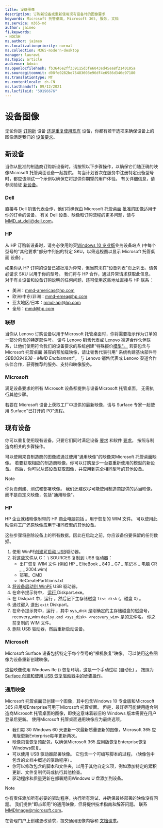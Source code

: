 ```yaml
---
title: 设备图像
description: 订购新设备或重新使用现有设备时的图像要求
keywords: Microsoft 托管桌面, Microsoft 365, 服务, 文档
ms.service: m365-md
author: jaimeo
f1.keywords:
- NOCSH
ms.author: jaimeo
ms.localizationpriority: normal
ms.collection: M365-modern-desktop
manager: laurawi
ms.topic: article
audience: Admin
ms.openlocfilehash: fb3646e2ff339115d3fe6043ed45ea8f2140105a
ms.sourcegitcommit: d08fe0282be75483608e96df4e6986d346e97180
ms.translationtype: MT
ms.contentlocale: zh-CN
ms.lasthandoff: 09/12/2021
ms.locfileid: "59196676"
---
```

# <a name="device-images"></a>设备图像


无论你是 [订购新](#new-devices) 设备 [还是重复使用现有](#existing-devices) 设备，你都有若干选项来确保设备上的图像满足我们的 [设备要求](device-requirements.md#check-hardware-requirements)。

## <a name="new-devices"></a>新设备
当你从批准的制造商订购新设备时[](device-requirements.md#minimum-requirements)，请按照以下步骤操作，以确保它们随正确的映像Microsoft 托管桌面设备一起提供。 每当计划首次在服务中注册特定设备型号时，都应该测试一个示例以确保它将提供你期望的用户体验。 有关详细信息，请参阅验证 [新设备](/microsoft-365/managed-desktop/get-started/validate-device)。

### <a name="dell"></a>Dell
直接与 Dell 销售代表合作，他们将确保由 Microsoft 托管桌面 批准的图像适用于你的订单的设备。 有关 Dell 设备、映像和订购流程的更多问题，请与 MMD_at_dell@dell.com。

### <a name="hp"></a>HP 
从 HP 订购新设备时，请务必使用购买[Windows 10 专业版](https://www.microsoft.com/windowsforbusiness/view-all-devices#view-all-filter)业务设备站点 (中每个型号的"其他要求"部分中列出的特定 SKU，以筛选视图以显示 Microsoft 托管桌面 设备) 。

如果你从 HP 订购的设备已被批准为异常，但当前未[](customizing.md)在"设备列表"页上列出，请务必请求 SKU 以用于你的型号。 我们将与 HP 合作，通过异常请求获取此信息。 对于有关设备和设备订购说明的任何问题，还可使用这些地址直接与 HP 联系：
 
- 美洲：mmd-americas@hp.com
- 欧洲/中东/非洲：mmd-emea@hp.com
- 亚太地区/日本：mmd-apj@hp.com
- 全局：mmd@hp.com

### <a name="lenovo"></a>联想
当你从 Lenovo 订购设备以用于Microsoft 托管桌面时，你将需要指示作为订单的一部分包含的特定部件号。 请与 Lenovo 销售代表或 Lenovo 渠道合作伙伴联系，让他们使用符合我们的设备要求的系统创建"特殊报价[模型"。](device-requirements.md#minimum-requirements) 若要包含与 Microsoft 托管桌面 兼容的预加载映像，请让销售代表引用" 系统构建基块部件号 *SBB0Q94938 – MMD Enablement*"。 与 Lenovo 销售代表或 Lenovo 渠道合作伙伴合作，获得推荐的服务、支持和映像服务。

### <a name="microsoft"></a>Microsoft
满足设备要求的所有 Microsoft 设备都提供与设备Microsoft 托管桌面。 无需执行其他步骤。

若要在 Microsoft 设备上获取工厂中提供的最新映像，请与 Surface 专家一起使用 Surface"已打开的 PO"流程。

## <a name="existing-devices"></a>现有设备

你可以重复使用现有设备，只要它们同时满足设备  [要求](device-requirements.md#minimum-requirements) 和软件 [要求](device-requirements.md#installed-software)。 按照与制造商相关的步骤操作。

可以使用来自制造商的图像或通过使用"通用映像"的映像来Microsoft 托管桌面映像。 若要获取相应的制造商映像，你可以订购至少一台要重新[](#new-devices)使用的模型的新设备。 然后，你可以从该设备获取图像，并应用到完全相同型号的其他设备。

> [!NOTE]
> 你负责创建、测试和部署映像。 我们还建议尽可能使用制造商提供的适当映像，而不是自定义映像，包括"通用映像"。

### <a name="hp"></a>HP

HP 企业就绪映像附带的 HP 商业电脑包括 。用于恢复的 WIM 文件。 可以使用此映像将工厂还原映像应用于相同模型的其他设备。

这些步骤将删除设备上的所有数据，因此在启动之前，你应该备份要保留的任何数据。

1. 使用 WinPE[创建可启动 USB](/windows-hardware/manufacture/desktop/winpe-create-usb-bootable-drive)驱动器。
2. 将这些文件从 C： \\ SOURCES 复制到 USB 驱动器：
    - 出厂恢复 WIM 文件 (例如 HP \_ EliteBook \_ 840 \_ G7 \_ 笔记本 \_ 电脑 CR \_ \_ 2004.wim) 
    - 部署。CMD
    - ReCreatePartitions.txt
3. [将设备启动到 WinPE](https://store.hp.com/us/en/tech-takes/how-to-boot-from-usb-drive-on-windows-10-pcs) USB 驱动器。
4. 在命令提示符中， [ 运行 ](/windows-server/administration/windows-commands/diskpart#additional-references)Diskpart.exe。
5. 在 Diskpart 中，运行 ，然后记下主存储磁盘 `list disk` (，磁盘 0) 。
6. 通过键入 退出 `exit` Diskpart。
7. 在命令提示符中，运行 ，其中 sys_disk 是刚确定的主存储磁盘的磁盘号，recovery_wim `deploy.cmd <sys_disk> <recovery_wim>` 是的文件名。 你之前复制的 WIM 文件。
8. 删除 USB 驱动器，然后重新启动设备。

### <a name="microsoft"></a>Microsoft 

Microsoft Surface 设备包括特定于每个型号的[](https://support.microsoft.com/en-us/surfacerecoveryimage)"裸机恢复"映像。 可以使用这些图像为设备重新创建映像。

这些映像使用 Windows Re () 恢复环境，这是一个手动过程 (自动化) 。 按照为 [Surface 创建和使用 USB 恢复驱动器中的步骤操作](https://support.microsoft.com/surface/creating-and-using-a-usb-recovery-drive-for-surface-677852e2-ed34-45cb-40ef-398fc7d62c07)。


### <a name="universal-image"></a>通用映像
Microsoft 托管桌面已创建一个图像，其中包含Windows 10 专业版和Microsoft 365 应用版Enterprise可用于Microsoft 托管桌面。 但是，最好尽可能使用适合制造商Microsoft 托管桌面的图像，即使这意味着较旧的 Windows 版本需要在用户登录后更新。 使用Microsoft 托管桌面通用映像应为最终选项。

- 我们每 30 Windows 60 天更新一次最新质量更新的图像，Microsoft 365 应用版更新Enterprise每年更新两次。
- 映像包含恢复预配包，以确保Microsoft 365 应用版恢复Enterprise恢复Windows恢复。
- 可以使用 USB 驱动器部署映像。 它包含一个可编写脚本的过程， (映像包中包含的文档中概述的驱动程序) 。
- 你可以修改包含的脚本和文件夹，以用于其他自定义项，例如添加特定的累积更新、文件复制代码或执行其他检查。
- 驱动程序和质量更新在部署期间Windows U 盘添加到设备。

> [!NOTE]
> 你有责任添加所有必要的驱动程序，执行所有测试，并确保最终部署的映像没有问题。 我们提供"即点即用"的通用映像，但将提供技术指南和解答问题。 联系 MMDImage@microsoft.com。

在管理门户上创建更改请求，提交通用图像内容和 [文档请求](../get-started/access-admin-portal.md)。


